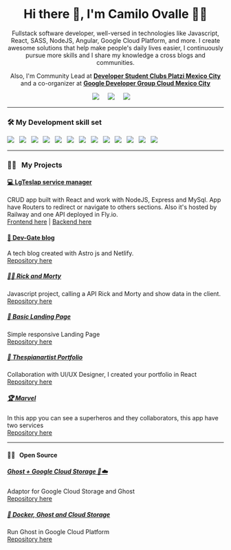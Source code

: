 
<h1 align='center'>Hi there  👋, I'm Camilo Ovalle 🧑‍💻</h1>

<p align='center'>
   Fullstack software developer, well-versed in technologies like Javascript, React, SASS, NodeJS, Angular, Google Cloud Platform, and more. I create awesome solutions that help make people's daily lives easier, I continuously pursue more skills and I share my knowledge a cross blogs and communities.
</p>

<p align='center'>
    Also, I'm Community Lead at <strong><a href="https://dsc.community.dev/platzi-mexico-city/">Developer Student Clubs Platzi Mexico City</a></strong> and a co-organizer at <strong><a href="https://gdg.community.dev/gdg-cloud-mexico-city/">Google Developer Group Cloud Mexico City</a></strong>
</p>

<p align='center'>
  <a href="www.linkedin.com/in/camilo-ovalle"><img src="https://img.shields.io/badge/linkedin-%230077B5.svg?&style=for-the-badge&logo=linkedin&logoColor=white" /></a>&nbsp;&nbsp;&nbsp;&nbsp;
  <a href="https://api.whatsapp.com/send?phone=573192966892"><img src="https://img.shields.io/badge/WhatsApp-logo?style=for-the-badge&logo=whatsapp&logoColor=%23ffffff
" /></a>&nbsp;&nbsp;&nbsp;&nbsp;
  <a href="mailto:camilo.enrique.ovalle@gmail.com?subject=Hola%20Camilo"><img src="https://img.shields.io/badge/gmail-%23D14836.svg?&style=for-the-badge&logo=gmail&logoColor=white" /></a>
  &nbsp;&nbsp;&nbsp;&nbsp;

</p>

<hr>

<h3>🛠️ My Development skill set</h4>
<p >
  <img src="https://img.shields.io/badge/html5%20-%23e34f26.svg?&style=for-the-badge&logo=html5&logoColor=white" />&nbsp;&nbsp;
  <img src="https://img.shields.io/badge/css3%20-%231572B6.svg?&style=for-the-badge&logo=css3&logoColor=white" />&nbsp;&nbsp;
  <img src="https://img.shields.io/badge/javascript%20-%23F7DF1E.svg?&style=for-the-badge&logo=javascript&logoColor=white" />&nbsp;&nbsp;
  <img src="https://img.shields.io/badge/react%20-%2361DAFB.svg?&style=for-the-badge&logo=react&logoColor=white" />&nbsp;&nbsp;
  <img src="https://img.shields.io/badge/node.js%20-%23339933.svg?&style=for-the-badge&logo=node.js&logoColor=white" />&nbsp;&nbsp;
  <img src="https://img.shields.io/badge/express%20-%23339933.svg?&style=for-the-badge&logo=express&logoColor=white" />&nbsp;&nbsp;
  <img src="https://img.shields.io/badge/git%20-%23F05133.svg?&style=for-the-badge&logo=git&logoColor=white" />&nbsp;&nbsp;
  <img src="https://img.shields.io/badge/mysql%20-%23016B93.svg?&style=for-the-badge&logo=mysql&logoColor=white" />&nbsp;&nbsp;
  <img src="https://img.shields.io/badge/Linux-logo?style=for-the-badge&logo=ubuntu&logoColor=white&color=orange
" />&nbsp;&nbsp;
  <img src="https://img.shields.io/badge/Astro-logo?style=for-the-badge&logo=Astro&logoColor=orange&color=gray
" />&nbsp;&nbsp;
  <img src="https://img.shields.io/badge/github%20-%23000.svg?&style=for-the-badge&logo=github&logoColor=white" />&nbsp;&nbsp;
  <img src="https://img.shields.io/badge/mongodb%20-%2358aa50.svg?&style=for-the-badge&logo=mongodb&logoColor=white" />&nbsp;&nbsp;
  <img src="https://img.shields.io/badge/docker%20-%232496ED.svg?&style=for-the-badge&logo=docker&logoColor=white" />&nbsp;&nbsp;
</p>

<hr>

<h3>👨‍💻&nbsp;&nbsp;&nbsp;My Projects</h3>

<h4><a href="https://github.com/Camilo-ovalle/LgTeslap-Frontend.git">💻 LgTeslap service manager</a></h4>
<p>CRUD app built with React and work with NodeJS, Express and MySql. App have Routers to redirect or navigate to others sections. Also it's hosted by Railway and one API deployed in Fly.io. <br>
<a href="https://github.com/Camilo-ovalle/LgTeslap-Frontend.git">Frontend here</a>&nbsp;| <a href="https://github.com/Camilo-ovalle/LgTeslap-Frontend.git">Backend here</a></p>

<h4><a href="https://github.com/Camilo-ovalle/Qurious-Blog.git">🚀 Dev-Gate blog</a></h4>
<p>A tech blog created with Astro js and Netlify.<br>
<a href="https://github.com/dfloresdev/personal-blog">Repository here</a></p>

<h5><a href="https://dfloresdev.github.io/rick-and-morty/">🙋‍♂️ Rick and Morty</a></h5>
<p>Javascript project, calling a API Rick and Morty and show data in the client.<br>
<a href="https://github.com/dfloresdev/rick-and-morty">Repository here</a></p>

<h5><a href="https://dfloresdev.github.io/basic-landing-page/">📃 Basic Landing Page</a></h5>
<p>Simple responsive Landing Page<br>
<a href="https://github.com/dfloresdev/basic-landing-page">Repository here</a></p>

<h5><a href="https://thespianartist-33a0a.web.app/">📃 Thespianartist Portfolio</a></h5>
<p>Collaboration with UI/UX Designer, I created your portfolio in React<br>
<a href="https://github.com/dfloresdev/thespianartist-portfolio">Repository here</a></p>

<h5><a href="https://marvel-4d6ytbdwza-uc.a.run.app/">🏆 Marvel</a></h5>
<p>In this app you can see a superheros and they collaborators, this app have two services<br>
<a href="https://github.com/dfloresdev/marvel_connections">Repository here</a></p>

<hr>

<h4>👨‍🔬&nbsp;&nbsp;&nbsp;Open Source</h4>
<h5><a href="https://www.npmjs.com/package/@dfloresdev/google-storage-ghost">Ghost + Google Cloud Storage 👻☁️</a></h5>
<p>Adaptor for Google Cloud Storage and Ghost
<br>
<a href="https://github.com/dfloresdev/google-storage-ghost">Repository here</a></p>

<h5><a href="https://youtu.be/2jW9AeibcI8">📰 Docker, Ghost and Cloud Storage</a></h5>
<p>Run Ghost in Google Cloud Platform
<br>
<a href="https://github.com/dfloresdev/docker-ghost-cloud-storage">Repository here</a></p>